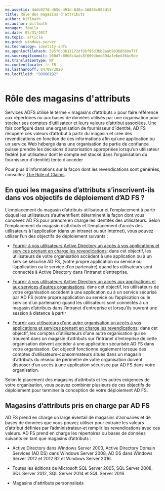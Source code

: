 ```yaml
---
ms.assetid: 4ddb927d-d65e-491d-840a-16049c083d13
title: Rôle des magasins d'attributs
author: billmath
ms.author: billmath
manager: femila
ms.date: 05/31/2017
ms.topic: article
ms.prod: windows-server
ms.technology: identity-adfs
ms.openlocfilehash: 595f0b3b11172df9bf95d3bb8aab90368bb0e77f
ms.sourcegitcommit: b00d7c8968c4adc8f699dbee694afe6ed36bc9de
ms.translationtype: MT
ms.contentlocale: fr-FR
ms.lasthandoff: 04/08/2020
ms.locfileid: "80860192"
---
```

# <a name="the-role-of-attribute-stores"></a>Rôle des magasins d'attributs
Services ADFS utilise le terme « magasins d’attributs » pour faire référence aux répertoires ou aux bases de données utilisés par une organisation pour stocker ses comptes d’utilisateur et leurs valeurs d’attribut associées. Une fois configuré dans une organisation de fournisseur d’identité, AD FS récupère ces valeurs d’attribut à partir du magasin et crée des revendications en fonction de ces informations afin qu’une application ou un service Web hébergé dans une organisation de partie de confiance puisse prendre les décisions d’autorisation appropriées lorsqu’un utilisateur fédéré \(un utilisateur dont le compte est stocké dans l’organisation du fournisseur d’identité\) tente d’accéder  
  
Pour plus d’informations sur la façon dont les revendications sont générées, consultez [The Role of Claims](The-Role-of-Claims.md).  
  
## <a name="how-attribute-stores-fit-in-with-your-ad-fs-deployment-goals"></a>En quoi les magasins d’attributs s’inscrivent-ils dans vos objectifs de déploiement d’AD FS ?  
L’emplacement du magasin d’attributs utilisateur et l’emplacement à partir duquel les utilisateurs s’authentifient déterminent la façon dont vous concevez AD FS pour prendre en charge les identités des utilisateurs. Selon l’emplacement du magasin d’attributs et l’emplacement d’accès des utilisateurs à l’application \(dans un intranet ou sur Internet\), vous pouvez utiliser l’un des objectifs de déploiement suivants :  
  
-   [Fournir à vos utilisateurs Active Directory un accès à vos applications et services prenant en charge les revendications](https://technet.microsoft.com/library/dd807071.aspx): dans cet objectif, les utilisateurs de votre organisation accèdent à une application ou à un service sécurisé AD FS, \(votre propre application ou service ou l’application ou le service d’un partenaire\) quand les utilisateurs sont connectés à Active Directory dans l’intranet d’entreprise.  
  
-   [Fournir à vos utilisateurs Active Directory un accès aux applications et aux services d’autres organisations](https://technet.microsoft.com/library/dd807123.aspx). dans cet objectif, les utilisateurs de votre organisation accèdent à une application ou à un service sécurisé par AD FS \(votre propre application ou service ou l’application ou le service d’un partenaire\) quand les utilisateurs sont connectés à un magasin d’attributs dans l’intranet d’entreprise et lorsqu’ils ouvrent une session à distance à partir  
  
-   [Fournir aux utilisateurs d’une autre organisation un accès à vos applications et services prenant en charge les revendications](https://technet.microsoft.com/library/dd807099.aspx): dans cet objectif, les comptes d’utilisateurs d’une autre organisation qui se trouvent dans un magasin d’attributs sur l’intranet d’entreprise de cette organisation doivent accéder à une application sécurisée AD FS dans votre organisation. Cet objectif fonctionne également lorsque des comptes d’utilisateurs\-consommateurs situés dans un magasin d’attributs du réseau de périmètre de votre organisation doivent disposer d’un accès à une application sécurisée par AD FS dans votre organisation.  
  
Selon le placement des magasins d’attributs et les autres exigences de votre organisation, vous pouvez combiner plusieurs de ces objectifs de déploiement pour terminer la conception de votre déploiement AD FS.  
  
## <a name="attribute-stores-that-are-supported-by-ad-fs"></a>Magasins d’attributs pris en charge par AD FS  
AD FS prend en charge un large éventail de magasins d’annuaires et de bases de données que vous pouvez utiliser pour extraire les valeurs d’attribut définies par l’administrateur\-et remplir les revendications avec ces valeurs. AD FS prend en charge les répertoires ou bases de données suivants en tant que magasins d’attributs :  
  
-   Active Directory dans Windows Server 2003, Active Directory Domain Services \(AD DS\) dans Windows Server 2008, AD DS dans Windows Server 2012 et 2012 R2 et Windows Server 2016. 
  
-   Toutes les éditions de Microsoft SQL Server 2005, SQL Server 2008, SQL Server 2012, SQL Server 2014 et SQL Server 2016  
  
-   Magasins d'attributs personnalisés  
  

